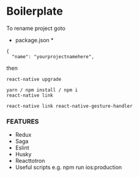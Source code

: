 # Boilerplate

To rename project goto

- package.json \*

```
{
  "name": "yourprojectnamehere",

```

then

```
react-native upgrade
```

```
yarn / npm install / npm i
react-native link

react-native link react-native-gesture-handler
```

### FEATURES

- Redux
- Saga
- Eslint
- Husky
- Reacttotron
- Useful scripts e.g. npm run ios:production
